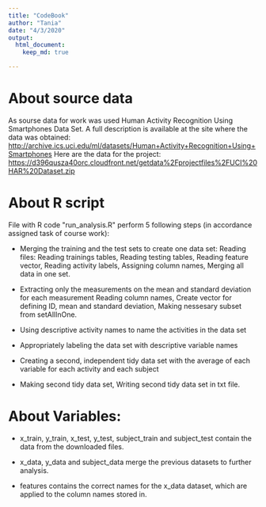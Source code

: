 ```yaml
---
title: "CodeBook"
author: "Tania"
date: "4/3/2020"
output: 
  html_document:
    keep_md: true

---
```




# About source data
As sourse data for work was used Human Activity Recognition Using Smartphones Data Set. A full description is available at the site where the data was obtained: http://archive.ics.uci.edu/ml/datasets/Human+Activity+Recognition+Using+Smartphones Here are the data for the project: https://d396qusza40orc.cloudfront.net/getdata%2Fprojectfiles%2FUCI%20HAR%20Dataset.zip

# About R script
File with R code "run_analysis.R" perform 5 following steps (in accordance assigned task of course work):

* Merging the training and the test sets to create one data set: 
Reading files: Reading trainings tables, Reading testing tables, Reading feature vector, Reading activity labels, Assigning column names, Merging all data in one set.

* Extracting only the measurements on the mean and standard deviation for each measurement
Reading column names, Create vector for defining ID, mean and standard deviation, Making nessesary subset from setAllInOne.

* Using descriptive activity names to name the activities in the data set

* Appropriately labeling the data set with descriptive variable names

* Creating a second, independent tidy data set with the average of each variable for each activity and each subject

* Making second tidy data set, Writing second tidy data set in txt file.

# About Variables: 

* x_train, y_train, x_test, y_test, subject_train and subject_test contain the data from the downloaded files.

* x_data, y_data and subject_data merge the previous datasets to further analysis.

* features contains the correct names for the x_data dataset, which are applied to the column names stored in.
  

